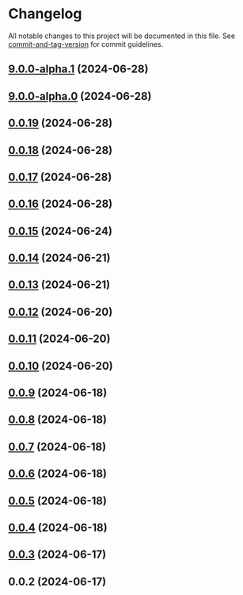 # Changelog

All notable changes to this project will be documented in this file. See [commit-and-tag-version](https://github.com/absolute-version/commit-and-tag-version) for commit guidelines.

## [9.0.0-alpha.1](https://github.com/haxtheweb/haxcms-nodejs/compare/v9.0.0-alpha.0...v9.0.0-alpha.1) (2024-06-28)

## [9.0.0-alpha.0](https://github.com/haxtheweb/haxcms-nodejs/compare/v0.0.19...v9.0.0-alpha.0) (2024-06-28)

## [0.0.19](https://github.com/haxtheweb/haxcms-nodejs/compare/v0.0.18...v0.0.19) (2024-06-28)

## [0.0.18](https://github.com/haxtheweb/haxcms-nodejs/compare/v0.0.17...v0.0.18) (2024-06-28)

## [0.0.17](https://github.com/haxtheweb/haxcms-nodejs/compare/v0.0.16...v0.0.17) (2024-06-28)

## [0.0.16](https://github.com/haxtheweb/haxcms-nodejs/compare/v0.0.15...v0.0.16) (2024-06-28)

## [0.0.15](https://github.com/haxtheweb/haxcms-nodejs/compare/v0.0.14...v0.0.15) (2024-06-24)

## [0.0.14](https://github.com/haxtheweb/haxcms-nodejs/compare/v0.0.13...v0.0.14) (2024-06-21)

## [0.0.13](https://github.com/haxtheweb/haxcms-nodejs/compare/v0.0.12...v0.0.13) (2024-06-21)

## [0.0.12](https://github.com/haxtheweb/haxcms-nodejs/compare/v0.0.11...v0.0.12) (2024-06-20)

## [0.0.11](https://github.com/haxtheweb/haxcms-nodejs/compare/v0.0.10...v0.0.11) (2024-06-20)

## [0.0.10](https://github.com/haxtheweb/haxcms-nodejs/compare/v0.0.9...v0.0.10) (2024-06-20)

## [0.0.9](https://github.com/haxtheweb/haxcms-nodejs/compare/v0.0.8...v0.0.9) (2024-06-18)

## [0.0.8](https://github.com/haxtheweb/haxcms-nodejs/compare/v0.0.7...v0.0.8) (2024-06-18)

## [0.0.7](https://github.com/haxtheweb/haxcms-nodejs/compare/v0.0.6...v0.0.7) (2024-06-18)

## [0.0.6](https://github.com/haxtheweb/haxcms-nodejs/compare/v0.0.5...v0.0.6) (2024-06-18)

## [0.0.5](https://github.com/haxtheweb/haxcms-nodejs/compare/v0.0.4...v0.0.5) (2024-06-18)

## [0.0.4](https://github.com/haxtheweb/haxcms-nodejs/compare/v0.0.3...v0.0.4) (2024-06-18)

## [0.0.3](https://github.com/haxtheweb/haxcms-nodejs/compare/v0.0.2...v0.0.3) (2024-06-17)

## 0.0.2 (2024-06-17)

